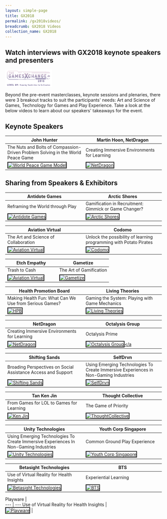```yaml
---
layout: simple-page
title: GX2018
permalink: /gx2018videos/
breadcrumb: GX2018 Videos
collection_name: GX2018
---
```


## Watch interviews with GX2018 keynote speakers and presenters
<a href="https://photos.app.goo.gl/Rgc5wcmtKzpkWraR6"><img src="/images/gx2018_logo_colour.png" width="30%" length="30%" alt="GX2018 logo"></a>

Beyond the pre-event masterclasses, keynote sessions and plenaries, there were 3 breakout tracks to suit the participants' needs: Art and Science of Games, Technology for Games and Play Experience. Take a look at the below videos to learn about our speakers' takeaways for the event.

<style>
table th:first-of-type {
    width: 50%;
}
table th:nth-of-type(2) {
    width: 50%;
}
</style>

## Keynote Speakers

John Hunter | Martin Hoon, NetDragon
--- | ---
The Nuts and Bolts of Compassion-Driven Problem Solving in the World Peace Game | Creating Immersive Environments for Learning
<a href="http://www.youtube.com/watch?feature=player_embedded&v=LKg06JA8S8Q" target="_blank"><img src="http://img.youtube.com/vi/LKg06JA8S8Q/0.jpg" alt="World Peace Game Model" border="2" /></a> | <a href="http://www.youtube.com/watch?feature=player_embedded&v=6uRXxBXNgQ0" target="_blank"><img src="http://img.youtube.com/vi/6uRXxBXNgQ0/0.jpg" alt="NetDragon" border="2" /></a>

## Sharing from Speakers & Exhibitors

Antidote Games | Arctic Shores
--- | ---
Reframing the World through Play | Gamification in Recruitment: Gimmick or Game Changer?
<a href="http://www.youtube.com/watch?feature=player_embedded&v=I72s2rUnokg" target="_blank"><img src="http://img.youtube.com/vi/I72s2rUnokg/0.jpg" alt="Antidote Games" border="2" /></a> | <a href="https://youtu.be/EL0id55Oh7s" target="_blank"><img src="http://img.youtube.com/vi/EL0id55Oh7s/0.jpg" alt="Arctic Shores" border="2" /></a>

Aviation Virtual | Codomo
--- | ---
The Art and Science of Collaboration | Unlock the possibility of learning programming with Potato Pirates
<a href="https://youtu.be/T89ezTUkeXY" target="_blank"><img src="http://img.youtube.com/vi/T89ezTUkeXY/0.jpg" alt="Aviation Virtual " border="2" /></a> | <a href="http://www.youtube.com/watch?feature=player_embedded&v=I_h-7Ch8cAA" target="_blank"><img src="http://img.youtube.com/vi/I_h-7Ch8cAA/0.jpg" alt="Codomo " border="2" /></a>

Etch Empathy | Gametize
--- | ---
Trash to Cash | The Art of Gamification
<a href="https://youtu.be/iA1nzGXB5z0" target="_blank"><img src="http://img.youtube.com/vi/iA1nzGXB5z0/0.jpg" alt="Aviation Virtual " border="2" /></a> | <a href="http://www.youtube.com/watch?feature=player_embedded&v=jrFIoA8_LRo" target="_blank"><img src="http://img.youtube.com/vi/jrFIoA8_LRo/0.jpg" alt="Gametize" border="2" /></a>

Health Promotion Board | Living Theories
--- | ---
Making Health Fun: What Can We Use from Serious Games? | Gaming the System: Playing with Game Mechanics
<a href="https://youtu.be/7Pd7T-knRMY" target="_blank"><img src="http://img.youtube.com/vi/7Pd7T-knRMY/0.jpg" alt="HPB" border="2" /></a> | <a href="http://www.youtube.com/watch?feature=player_embedded&v=kiF0llGQ6O8" target="_blank"><img src="http://img.youtube.com/vi/kiF0llGQ6O8/0.jpg" alt="Living Theories" border="2" /></a>

NetDragon | Octalysis Group
--- | ---
Creating Immersive Environments for Learning | Octalysis Prime
<a href="http://www.youtube.com/watch?feature=player_embedded&v=bbHCLvJGvOQ" target="_blank"><img src="http://img.youtube.com/vi/bbHCLvJGvOQ/0.jpg" alt="NetDragon" border="2" /></a> | <a href="https://youtu.be/yiXpm5Ap2H4" target="_blank"><img src="http://img.youtube.com/vi/yiXpm5Ap2H4/0.jpg" alt="Octalysis Group" border="2" /></a

Shifting Sands | SelfDrvn
--- | ---
Broading Perspectives on Social Assistance Access and Support | Using Emerging Technologies To Create Immersive Experiences in Non-Gaming Industries
<a href="https://youtu.be/aD6VAvqG0JU" target="_blank"><img src="http://img.youtube.com/vi/aD6VAvqG0JU/0.jpg" alt="Shifting Sands" border="2" /></a> | <a href="http://www.youtube.com/watch?feature=player_embedded&v=WX0gZylkTcI" target="_blank"><img src="http://img.youtube.com/vi/WX0gZylkTcI/0.jpg" alt="SelfDrvn" border="2" /></a>

Tan Ken Jin | Thought Collective
--- | ---
From Games for LOL to Games for Learning | The Game of Priority
<a href="http://www.youtube.com/watch?feature=player_embedded&v=w2Syg6bkK5k" target="_blank"><img src="http://img.youtube.com/vi/w2Syg6bkK5k/0.jpg" alt="Ken Jin" border="2" /></a> | <a href="http://www.youtube.com/watch?feature=player_embedded&v=_vvaxoTLaDs" target="_blank"><img src="http://img.youtube.com/vi/_vvaxoTLaDs/0.jpg" alt="ThoughtCollective" border="2" /></a>

Unity Technologies | Youth Corp Singapore
--- | ---
Using Emerging Technologies To Create Immersive Experiences In Non-Gaming Industries | Common Ground Play Experience
<a href="https://youtu.be/Z34oCPgqthg" target="_blank"><img src="http://img.youtube.com/vi/Z34oCPgqthg/0.jpg" alt="Unity Technologies" border="2" /></a> | <a href="https://youtu.be/ZjcFkdgosp4" target="_blank"><img src="http://img.youtube.com/vi/ZjcFkdgosp4/0.jpg" alt="Youth Corp Singapore" border="2" /></a>

Betasight Technologies | BTS
--- | ---
Use of Virtual Reality for Health Insights | Experiential Learning
<a href="http://www.youtube.com/watch?feature=player_embedded&v=HGoVzlveoDM" target="_blank"><img src="http://img.youtube.com/vi/HGoVzlveoDM/0.jpg" alt="Betasight Technologies" border="2" /></a> | <a href="https://youtu.be/CrrjMuRWKNg" target="_blank"><img src="http://img.youtube.com/vi/CrrjMuRWKNg/0.jpg" alt="BTS" border="2" /></a>

Playware |  
--- | ---
Use of Virtual Reality for Health Insights |   
<a href="https://youtu.be/t3VO0NYlGoA" target="_blank"><img src="http://img.youtube.com/vi/t3VO0NYlGoA/0.jpg" alt="Playware" border="2" /></a> |   
